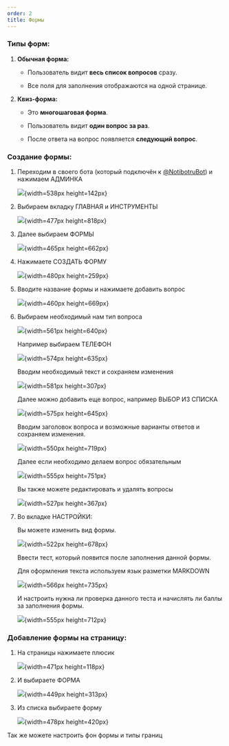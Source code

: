 ```yaml
---
order: 2
title: Формы
---
```


### Типы форм:

1. **Обычная форма:**

   -  Пользователь видит **весь список вопросов** сразу.

   -  Все поля для заполнения отображаются на одной странице.

2. **Квиз-форма:**

   -  Это **многошаговая форма**.

   -  Пользователь видит **один вопрос за раз**.

   -  После ответа на вопрос появляется **следующий вопрос**.

### **Создание формы:**

1. Переходим в своего бота (который подключён к [@NotibotruBot](https://t.me/NotibotruBot)) и нажимаем АДМИНКА

   ![](./formy.jpeg){width=538px height=142px}

   

2. Выбираем вкладку ГЛАВНАЯ и ИНСТРУМЕНТЫ

   ![](./formy-2.jpeg){width=477px height=818px}

3. Далее выбираем ФОРМЫ

   ![](./formy-3.jpeg){width=465px height=662px}

4. Нажимаете СОЗДАТЬ ФОРМУ

   ![](./formy-4.jpeg){width=480px height=259px}

5. Вводите название формы и нажимаете добавить вопрос

   ![](./formy-5.jpeg){width=460px height=669px}

6. Выбираем необходимый нам тип вопроса

   ![](./formy-6.jpeg){width=561px height=640px}

   Например выбираем ТЕЛЕФОН

   ![](./formy-8.jpeg){width=574px height=635px}

   Вводим необходимый текст и сохраняем изменения

   ![](./formy-7.jpeg){width=581px height=307px}

   

   Далее можно добавить еще вопрос, например ВЫБОР ИЗ СПИСКА

   ![](./formy-9.jpeg){width=575px height=645px}

   Вводим заголовок вопроса и возможные варианты ответов и сохраняем изменения.

   ![](./formy-10.jpeg){width=550px height=719px}

   Далее если необходимо делаем вопрос обязательным

   ![](./formy-11.jpeg){width=555px height=751px}

   Вы также можете редактировать и удалять вопросы

   ![](./formy-12.jpeg){width=527px height=367px}

7. Во вкладке НАСТРОЙКИ:

   Вы можете изменить вид формы.

   ![](./formy-13.jpeg){width=522px height=678px}

   

   Ввести тест, который появится после заполнения данной формы.

   Для оформления текста используем язык разметки MARKDOWN

   ![](./formy-15.jpeg){width=566px height=735px}

   

   И настроить нужна ли проверка данного теста и начислять ли баллы за заполнения формы.

   ![](./formy-14.jpeg){width=555px height=712px}

### Добавление формы на страницу:

1. На страницы нажимаете плюсик

   ![](./formy-16.jpeg){width=471px height=118px}

2. И выбираете ФОРМА

   ![](./formy-17.jpeg){width=449px height=313px}

3. Из списка выбираете форму

   ![](./formy-18.jpeg){width=478px height=420px}

Так же можете настроить фон формы и типы границ